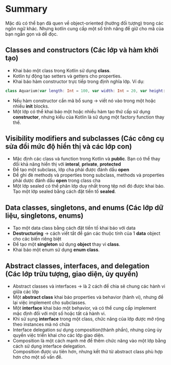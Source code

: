 # Summary

Mặc dù có thể bạn đã quen về object-oriented (hướng đối tượng) trong các ngôn ngữ khác. Nhưng kotlin cung cấp một số tính năng để giữ cho mã của bạn ngắn gọn và dễ đọc.

## Classes and constructors (Các lớp và hàm khởi tạo)

* Khai báo một class trong Kotlin sử dụng **class**.<br/>
* Kotlin tự động tạo setters và getters cho properties.<br/>
* Khai báo hàm constructor trực tiếp trong định nghĩa lớp. Ví dụ:
```kotlin
class Aquarium(var length: Int = 100, var width: Int = 20, var height: Int = 40)
```
* Nếu hàm constructor cần mã bổ sung -> viết nó vào trong một hoặc nhiều **init** blocks.
* Một lớp có thể khai báo một hoặc nhiều hàm tạo thứ cấp sử dụng **constructor**, nhưng kiểu của Kotlin là sử dụng một factory function thay thế.

## Visibility modifiers and subclasses (Các công cụ sửa đổi mức độ hiển thị và các lớp con)

* Mặc định các class và function trong Kotlin và **public**. Bạn có thể thay đổi khả năng hiển thị với **interal**, **private**, **protected**
* Để tạo một subclass, lớp cha phải được đánh dấu **open**
* Để ghi đè methods và properties trong subclass, methods và properties phải dược đánh dấu **open** trong class cha
* Một lớp sealed có thể phân lớp duy nhất trong tệp nơi đó được khai báo. Tạo một lớp sealed bằng cách đặt tiền tố **sealed**.

## Data classes, singletons, and enums (Các lớp dữ liệu, singletons, enums)

* Tạo một data class bằng cách đặt tiền tố khai báo với data
* **Destructuring** -> cách viết tắt để gán các thuộc tính của 1 **data** object cho các biến riêng biệt
* Để tạo một **singleton** sử dụng **object** thay vì **class**.
* Khai báo một enum sử dụng **enum class**.

## Abstract classes, interfaces, and delegation (Các lớp trừu tượng, giao diện, ủy quyền)

* Abstract classes và interfaces -> là 2 cách để chia sẽ chung các hành vi giữa các lớp
* Một **abstract class** khai báo properties và behavior (hành vi), nhưng để lại việc implement cho subclasses.
* Một **interface** khai báo một behavior, và có thể cung cấp implement mặc định đối với một số hoặc tất cả hành vi.
* Khi sử sụng **interface** trong một class, chức năng của lớp được mở rộng theo instances mà nó chứa 
* Interface delegation sư dụng composition(thành phần), nhưng cũng ủy quyền việc triển khai cho các lớp giao diện.
* Composition là một cách mạnh mẽ để thêm chức năng vào một lớp bằng cách sử dụng interface delegation. <br/>
Composition được ưu tiên hơn, nhưng kết thừ từ abstract class phù hợp hơn cho một số vấn đề.